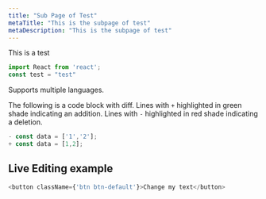 ```yaml
---
title: "Sub Page of Test"
metaTitle: "This is the subpage of test"
metaDescription: "This is the subpage of test"
---
```


This is a test

```javascript
import React from 'react';
const test = "test"
```

Supports multiple languages.

The following is a code block with diff. Lines with `+` highlighted in green shade indicating an addition. Lines with `-` highlighted in red shade indicating a deletion.

```javascript
- const data = ['1','2'];
+ const data = [1,2];
```

## Live Editing example

```javascript react-live=true
<button className={'btn btn-default'}>Change my text</button>
```
